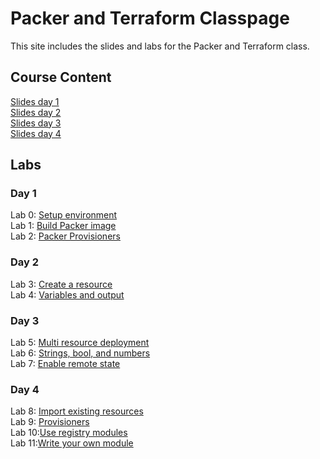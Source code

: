 # Packer and Terraform Classpage

This site includes the slides and labs for the Packer and Terraform class.


## Course Content   
[Slides day 1](https://www.dropbox.com/s/rzq7yslur4cvfer/Packer%20and%20Terraform-day1.pdf?dl=0)   
[Slides day 2](https://www.dropbox.com/s/mo3rrhu8bejyn4y/Packer%20and%20Terraform-day2.pdf?dl=0)   
[Slides day 3](https://www.dropbox.com/s/lkejdsxp23b4qmt/Packer%20and%20Terraform-day3.pdf?dl=0)   
[Slides day 4](https://www.dropbox.com/s/qcn7qtoq975vwf5/Packer%20and%20Terraform-day4.pdf?dl=0)   

## Labs
### Day 1   
Lab 0: [Setup environment](labs/lab-setup/)   
Lab 1: [Build Packer image](labs/packer-build)   
Lab 2: [Packer Provisioners](labs/packer-provisioner)   

### Day 2   
Lab 3: [Create a resource](labs/tf-first-instance)   
Lab 4: [Variables and output](labs/tf-variables-and-output)   

### Day 3 
Lab 5: [Multi resource deployment](labs/tf-more-variables)   
Lab 6: [Strings, bool, and numbers](labs/tf-even-more-variables)   
Lab 7: [Enable remote state](labs/tf-remote-state)   

### Day 4
Lab 8: [Import existing resources](labs/tf-import)   
Lab 9: [Provisioners](labs/tf-provisioner)   
Lab 10:[Use registry modules](labs/tf-module)   
Lab 11:[Write your own module](labs/tf-write-module)   
